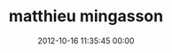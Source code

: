 ---
title: "matthieu mingasson"
date: 2012-10-16 11:35:45 00:00
permalink: /activeside
twitter: "activeside"
likes: [1263]
id: 1386
gravatar: "http://www.gravatar.com/avatar/850ca690a2aaec144b41c4406e23fa12"
---